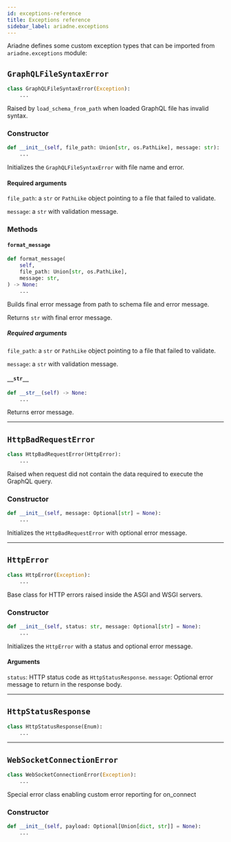 ```yaml
---
id: exceptions-reference
title: Exceptions reference
sidebar_label: ariadne.exceptions
---
```


Ariadne defines some custom exception types that can be imported from `ariadne.exceptions` module:

## `GraphQLFileSyntaxError`

```python
class GraphQLFileSyntaxError(Exception):
    ...
```

Raised by `load_schema_from_path` when loaded GraphQL file has invalid syntax.

### Constructor

```python
def __init__(self, file_path: Union[str, os.PathLike], message: str):
    ...
```

Initializes the `GraphQLFileSyntaxError` with file name and error.

#### Required arguments

`file_path`: a `str` or `PathLike` object pointing to a file that
failed to validate.

`message`: a `str` with validation message.

### Methods

#### `format_message`

```python
def format_message(
    self,
    file_path: Union[str, os.PathLike],
    message: str,
) -> None:
    ...
```

Builds final error message from path to schema file and error message.

Returns `str` with final error message.

##### Required arguments

`file_path`: a `str` or `PathLike` object pointing to a file that
failed to validate.

`message`: a `str` with validation message.

#### `__str__`

```python
def __str__(self) -> None:
    ...
```

Returns error message.

---

## `HttpBadRequestError`

```python
class HttpBadRequestError(HttpError):
    ...
```

Raised when request did not contain the data required to execute
the GraphQL query.

### Constructor

```python
def __init__(self, message: Optional[str] = None):
    ...
```

Initializes the `HttpBadRequestError` with optional error message.

---

## `HttpError`

```python
class HttpError(Exception):
    ...
```

Base class for HTTP errors raised inside the ASGI and WSGI servers.

### Constructor

```python
def __init__(self, status: str, message: Optional[str] = None):
    ...
```

Initializes the `HttpError` with a status and optional error message.

#### Arguments

`status`: HTTP status code as `HttpStatusResponse`.
`message`: Optional error message to return in the response body.

---

## `HttpStatusResponse`

```python
class HttpStatusResponse(Enum):
    ...
```

---

## `WebSocketConnectionError`

```python
class WebSocketConnectionError(Exception):
    ...
```

Special error class enabling custom error reporting for on_connect

### Constructor

```python
def __init__(self, payload: Optional[Union[dict, str]] = None):
    ...
```
